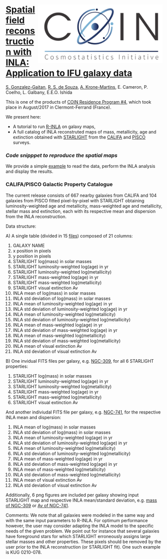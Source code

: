 #  <img  align="right" src="https://github.com/COINtoolbox/DRACULA/blob/master/images/coin.png" width="400"> [Spatial field reconstruction with INLA: Application to IFU galaxy data](https://arxiv.org/abs/1802.06280)


[S. Gonzalez-Gaitan](https://github.com/gongsale), [R. S. de Souza](https://github.com/RafaelSdeSouza), [A. Krone-Martins](https://github.com/algolkm), E. Cameron, P. Coelho, L. Galbany, E.E.O. Ishida


This is one of the products of [COIN Residence Program #4](http://iaacoin.wix.com/crp2017), which took place in August/2017 in Clermont-Ferrand (France). 

We present here: 

- A tutorial to run [R-INLA](http://www.r-inla.org/) on galaxy maps, 
-  A full catalog of INLA reconstruted maps of mass, metallicity, age and extinction obtained with [STARLIGHT](http://www.starlight.ufsc.br/) from the [CALIFA](http://califa.caha.es/) and [PISCO](http://adsabs.harvard.edu/abs/2018arXiv180201589G) surveys. 

### *Code snipppet to reproduce the spatial maps* 

We provide a simple  [example](https://github.com/COINtoolbox/Galaxies_INLA/blob/master/Run_INLA.R) to read the data, perform the INLA analysis and display the results.


### CALIFA/PISCO Galactic Property Catalogue 

The current release consists of 667 nearby galaxies from CALIFA and 104 galaxies from PISCO fitted pixel-by-pixel with STARLIGHT obtaining luminosity-weighted age and metallicity, mass-weighted age and metallicity, stellar mass and extinction, each with its respective mean and dispersion from the INLA reconstruction.

Data structure:

A) A single table (divided in 15 [files](https://github.com/COINtoolbox/Galaxies_INLA/blob/master/data/allgalaxies1.dat.gz)) composed of 21 columns:

1. GALAXY NAME
2. x position in pixels
3. y position in pixels
4. STARLIGHT log(mass) in solar masses
5. STARLIGHT luminosity-weighted log(age) in yr
6. STARLIGHT luminosity-weighted log(metallicity)
7. STARLIGHT mass-weighted log(age) in yr
8. STARLIGHT mass-weighted log(metallicity)
9. STARLIGHT visual extinction Av
10. INLA mean of log(mass) in solar masses
11. INLA std deviation of log(mass) in solar masses
12. INLA mean of luminosity-weighted log(age) in yr
13. INLA std deviation of luminosity-weighted log(age) in yr
14. INLA mean of luminosity-weighted log(metallicity)
15. INLA std deviation of luminosity-weighted log(metallicity)
16. INLA mean of mass-weighted log(age) in yr
17. INLA std deviation of mass-weighted log(age) in yr
18. INLA mean of mass-weighted log(metallicity)
19. INLA std deviation of mass-weighted log(metallicity)
20. INLA mean of visual extinction Av
21. INLA std deviation of visual extinction Av

B) One invidual FITS files per galaxy, e.g. [NGC-309](https://github.com/COINtoolbox/Galaxies_INLA/blob/master/data/fits/NGC0309_starlight.fits), for all 6 STARLIGHT properties:
1. STARLIGHT log(mass) in solar masses
2. STARLIGHT luminosity-weighted log(age) in yr
3. STARLIGHT luminosity-weighted log(metallicity)
4. STARLIGHT mass-weighted log(age) in yr
5. STARLIGHT mass-weighted log(metallicity)
6. STARLIGHT visual extinction Av

And another indiviudal FITS file per galaxy, e.g. [NGC-741](https://github.com/COINtoolbox/Galaxies_INLA/blob/master/data/fits/NGC0741_inla.fits), for the respective INLA mean and dispersion:
1. INLA mean of log(mass) in solar masses
2. INLA std deviation of log(mass) in solar masses
3. INLA mean of luminosity-weighted log(age) in yr
4. INLA std deviation of luminosity-weighted log(age) in yr
5. INLA mean of luminosity-weighted log(metallicity)
6. INLA std deviation of luminosity-weighted log(metallicity)
7. INLA mean of mass-weighted log(age) in yr
8. INLA std deviation of mass-weighted log(age) in yr
9. INLA mean of mass-weighted log(metallicity)
10. INLA std deviation of mass-weighted log(metallicity)
11. INLA mean of visual extinction Av
12. INLA std deviation of visual extinction Av

Additionally, 6 png figures are included per galaxy showing input STARLIGHT map and respective INLA mean/standard deviation, e.g. [mass of NGC-309](https://github.com/COINtoolbox/Galaxies_INLA/blob/master/data/plots/NGC0309_mass.png) or [Av of NGC-741]((https://github.com/COINtoolbox/Galaxies_INLA/blob/master/data/plots/NGC0309_Av.png)).

Comments: We note that all galaxies were modeled in the same way and with the same input parameters to R-INLA. For optimum performance however, the user may consider adapting the INLA model to the specific needs of the given problem. We point out for instance that several galaxies have foreground stars for which STARLIGHT erroneously assigns large stellar masses and other properties. These pixels should be removed by the user prior to the INLA reconstruction (or STARLIGHT fit). One such example is KUG 0210-078.
